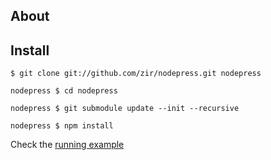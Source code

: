 ## About

## Install

`$ git clone git://github.com/zir/nodepress.git nodepress`

`nodepress $ cd nodepress`

`nodepress $ git submodule update --init --recursive`

`nodepress $ npm install`


Check the [running example](http://vitecho.com)